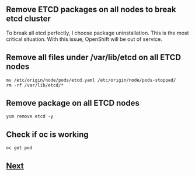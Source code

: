 Remove ETCD packages on all nodes to break etcd cluster
-------------------------------------------------------

To break all etcd perfectly, I choose package uninstallation.
This is the most critical situation. With this issue, OpenShift will be out of service.


## Remove all files under /var/lib/etcd on all ETCD nodes
```
mv /etc/origin/node/pods/etcd.yaml /etc/origin/node/pods-stopped/
rm -rf /var/lib/etcd/*
```

## Remove package on all ETCD nodes
```
yum remove etcd -y
```

## Check if oc is working
```
oc get pod
```

## [Next](./recover_first_etcd.md)
